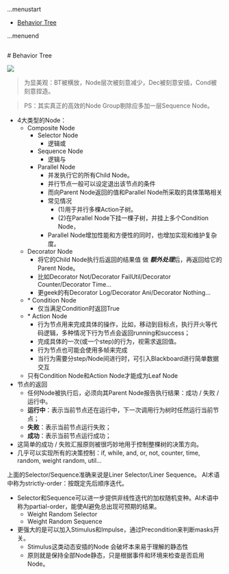...menustart

 - [Behavior Tree](#65960f0506f5463f2851a8de00e13354)

...menuend



<h2 id="65960f0506f5463f2851a8de00e13354"></h2>
# Behavior Tree

![](http://hi.csdn.net/attachment/201012/27/0_1293415268tlV4.gif)

> 为显美观：BT被横放，Node层次被刻意减少，Dec被刻意安插，Cond被刻意捏造。

>  PS：其实真正的高效的Node Group剔除应多加一层Sequence Node。


 - 4大类型的Node：
    - Composite Node
        - Selector Node
            - 逻辑或
        - Sequence Node
            - 逻辑与
        - Parallel Node
            - 并发执行它的所有Child Node。
            - 并行节点一般可以设定退出该节点的条件
            - 而向Parent Node返回的值和Parallel Node所采取的具体策略相关
            - 常见情况
                - (1)用于并行多棵Action子树。
                - (2)在Parallel Node下挂一棵子树，并挂上多个Condition Node，
            - Parallel Node增加性能和方便性的同时，也增加实现和维护复杂度。
    - Decorator Node
        - 将它的Child Node执行后返回的结果值 做 ***额外处理***后，再返回给它的Parent Node。
        - 比如Decorator Not/Decorator FailUtil/Decorator Counter/Decorator Time...
        - 更geek的有Decorator Log/Decorator Ani/Decorator Nothing...
    - \* Condition Node
        - 仅当满足Condition时返回True
    - \* Action Node 
        - 行为节点用来完成具体的操作，比如，移动到目标点，执行开火等代码逻辑，多种情况下行为节点会返回running和success；
        - 完成具体的一次(或一个step)的行为，视需求返回值。
        - 行为节点也可能会使用多帧来完成
        - 当行为需要分step/Node间进行时，可引入Blackboard进行简单数据交互
    - 只有Condition Node和Action Node才能成为Leaf Node
 - 节点的返回
    - 任何Node被执行后，必须向其Parent Node报告执行结果：成功 / 失败 / 运行中。
    - **运行中**：表示当前节点还在运行中，下一次调用行为树时任然运行当前节点；
    - **失败**：表示当前节点运行失败；
    - **成功**：表示当前节点运行成功；
 - 这简单的成功 / 失败汇报原则被很巧妙地用于控制整棵树的决策方向。
 - 几乎可以实现所有的决策控制：if, while, and, or, not, counter, time, random, weight random, util...

上面的Selector/Sequence准确来说是Liner Selector/Liner Sequence。 AI术语中称为strictly-order：按既定先后顺序迭代。

 - Selector和Sequence可以进一步提供非线性迭代的加权随机变种。AI术语中称为partial-order，能使AI避免总出现可预期的结果。
    - Weight Random Selector
    - Weight Random Sequence
 - 更强大的是可以加入Stimulus和Impulse，通过Precondition来判断masks开关。
    - Stimulus这类动态安插的Node 会破坏本来易于理解的静态性 
    - 原则就是保持全部Node静态，只是根据事件和环境来检查是否启用Node。


